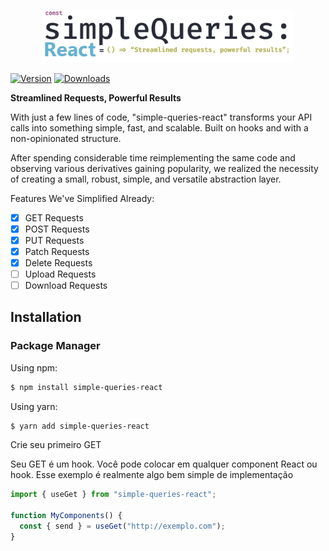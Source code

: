 <p align="center">
 <picture>
    <source width="400px" media="(prefers-color-scheme: dark)" srcset="logo-white.png">
    <source width="400px" media="(prefers-color-scheme: light)" srcset="logo.png">
    <img width="400px" src="logo.png" />
  </picture>

</p>

[![Version](https://img.shields.io/npm/v/simple-queries-react?style=flat&colorA=000000&colorB=000000)](https://www.npmjs.com/package/simple-queries-react)
[![Downloads](https://img.shields.io/npm/dt/simple-queries-react.svg?style=flat&colorA=000000&colorB=000000)](https://www.npmjs.com/package/simple-queries-react)

**Streamlined Requests, Powerful Results**

With just a few lines of code, "simple-queries-react" transforms your API calls into something simple, fast, and scalable. Built on hooks and with a non-opinionated structure.

After spending considerable time reimplementing the same code and observing various derivatives gaining popularity, we realized the necessity of creating a small, robust, simple, and versatile abstraction layer.

Features We've Simplified Already:

- [x] GET Requests
- [x] POST Requests
- [x] PUT Requests
- [x] Patch Requests
- [x] Delete Requests
- [ ] Upload Requests
- [ ] Download Requests

## Installation

### Package Manager

Using npm:

```bash
$ npm install simple-queries-react
```

Using yarn:

```bash
$ yarn add simple-queries-react
```

Crie seu primeiro GET

Seu GET é um hook. Você pode colocar em qualquer component React ou hook. Esse exemplo é realmente algo bem simple de implementação

```jsx
import { useGet } from "simple-queries-react";

function MyComponents() {
  const { send } = useGet("http://exemplo.com");
}
```
